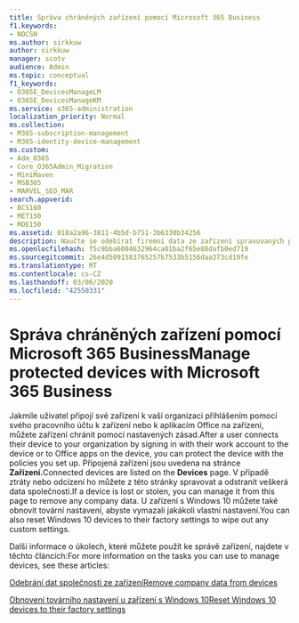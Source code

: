 ```yaml
---
title: Správa chráněných zařízení pomocí Microsoft 365 Business
f1.keywords:
- NOCSH
ms.author: sirkkuw
author: sirkkuw
manager: scotv
audience: Admin
ms.topic: conceptual
f1_keywords:
- O365E_DevicesManageLM
- O365E_DevicesManageKM
ms.service: o365-administration
localization_priority: Normal
ms.collection:
- M365-subscription-management
- M365-identity-device-management
ms.custom:
- Adm_O365
- Core_O365Admin_Migration
- MiniMaven
- MSB365
- MARVEL_SEO_MAR
search.appverid:
- BCS160
- MET150
- MOE150
ms.assetid: 018a2a96-3811-4b5d-b751-3b6330b34256
description: Naučte se odebírat firemní data ze zařízení spravovaných pomocí zásad ochrany a resetovat zařízení s Windows 10 do továrního nastavení.
ms.openlocfilehash: f5c9bba6004632964ca01ba2f65e88dafb0ed719
ms.sourcegitcommit: 26e4d5091583765257b7533b5156daa373cd19fe
ms.translationtype: MT
ms.contentlocale: cs-CZ
ms.lasthandoff: 03/06/2020
ms.locfileid: "42550331"
---
```

# <a name="manage-protected-devices-with-microsoft-365-business"></a><span data-ttu-id="4cbb9-103">Správa chráněných zařízení pomocí Microsoft 365 Business</span><span class="sxs-lookup"><span data-stu-id="4cbb9-103">Manage protected devices with Microsoft 365 Business</span></span>

<span data-ttu-id="4cbb9-104">Jakmile uživatel připojí své zařízení k vaší organizaci přihlášením pomocí svého pracovního účtu k zařízení nebo k aplikacím Office na zařízení, můžete zařízení chránit pomocí nastavených zásad.</span><span class="sxs-lookup"><span data-stu-id="4cbb9-104">After a user connects their device to your organization by signing in with their work account to the device or to Office apps on the device, you can protect the device with the policies you set up.</span></span> <span data-ttu-id="4cbb9-105">Připojená zařízení jsou uvedena na stránce **Zařízení.**</span><span class="sxs-lookup"><span data-stu-id="4cbb9-105">Connected devices are listed on the **Devices** page.</span></span> <span data-ttu-id="4cbb9-106">V případě ztráty nebo odcizení ho můžete z této stránky spravovat a odstranit veškerá data společnosti.</span><span class="sxs-lookup"><span data-stu-id="4cbb9-106">If a device is lost or stolen, you can manage it from this page to remove any company data.</span></span> <span data-ttu-id="4cbb9-107">U zařízení s Windows 10 můžete také obnovit tovární nastavení, abyste vymazali jakákoli vlastní nastavení.</span><span class="sxs-lookup"><span data-stu-id="4cbb9-107">You can also reset Windows 10 devices to their factory settings to wipe out any custom settings.</span></span> 

<span data-ttu-id="4cbb9-108">Další informace o úkolech, které můžete použít ke správě zařízení, najdete v těchto článcích:</span><span class="sxs-lookup"><span data-stu-id="4cbb9-108">For more information on the tasks you can use to manage devices, see these articles:</span></span> 
  
[<span data-ttu-id="4cbb9-109">Odebrání dat společnosti ze zařízení</span><span class="sxs-lookup"><span data-stu-id="4cbb9-109">Remove company data from devices</span></span>](remove-company-data.md)
  
[<span data-ttu-id="4cbb9-110">Obnovení továrního nastavení u zařízení s Windows 10</span><span class="sxs-lookup"><span data-stu-id="4cbb9-110">Reset Windows 10 devices to their factory settings</span></span>](reset-devices-to-factory-settings.md)
  

